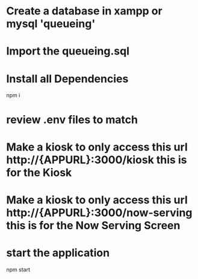 # Create a database in xampp or mysql 'queueing'

# Import the queueing.sql

# Install all Dependencies

npm i

# review .env files to match

# Make a kiosk to only access this url http://{APPURL}:3000/kiosk this is for the Kiosk

# Make a kiosk to only access this url http://{APPURL}:3000/now-serving this is for the Now Serving Screen

# start the application

npm start
